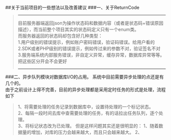 ##关于当前项目的一些想法以及改善建议
###一、关于ReturnCode  
> ****
> 目前服务器端返回json为操作状态码和数据内容（或者是状态码+错误原因描述），而当前整个项目其实的状态码定义只有一个enum类。  
> 而服务器返回的状态码却包含好几种类型：  
> 1.用户级别的错误提示，例如账户密码错误，验证码错误。给用户看的  
> 2.SDK或者PHP级别的错误提示，例如传过来的参数不对，验证签名不对  
> 3.服务端系统内部服务错误，非自定义异常，缓存异常，数据库异常等等。  
> 把这些区分开会不会更好
> ****
> 

###二、异步队列模块对数据库I/O的占用。
系统中目前需要异步处理的点还是有几个的。  
由于之前设计上得不完善，目前的异步处理都是采用定时任务的形式是处理，流程如下
> 1、将需要处理的任务记录到数据库中，设置待处理的一个标记状态。  
> 2、每隔一段时间去库中查需要处理的任务，有的话拉出任务队列，逐个处理。  
> 3、将标记状态改为已处理。
但是这样问题其实还是很明显的：
> 1、随着数据量的增加，对库的压力会越来越大，而且只会越来越大。
> 2、
